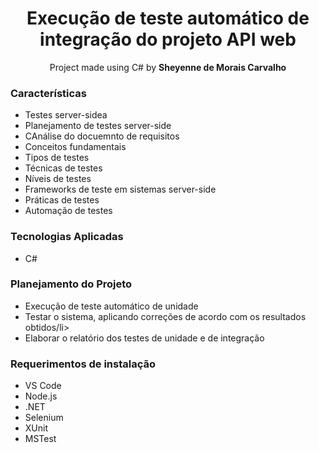 <h1 align="center">Execução de teste automático de integração do projeto API web</h1>

<p align="center">Project made using C# by <b>Sheyenne de Morais Carvalho</b>

<h3>Características</h3>
<ul>
  <li>Testes server-sidea</li>
  <li>Planejamento de testes server-side</li>
  <li>CAnálise do docuemnto de requisitos</li>
  <li>Conceitos fundamentais</li>
  <li>Tipos de testes</li>
  <li>Técnicas de testes</li>
  <li>Níveis de testes</li>
  <li>Frameworks de teste em sistemas server-side</li>
  <li>Práticas de testes</li>
  <li>Automação de testes</li>
  
</ul>

<h3>Tecnologias Aplicadas</h3>
<ul>
  <li>C#</li>
</ul>

<h3>Planejamento do Projeto</h3>
<ul>
  <li>Execução de teste automático de unidade</li>
  <li>Testar o sistema, aplicando correções de acordo com os resultados obtidos/li>
  <li>Elaborar o relatório dos testes de unidade e de integração</li>
</ul>

<h3>Requerimentos de instalação</h3>
<ul>
  <li>VS Code</li>
  <li>Node.js</li>
  <li>.NET</li>
  <li>Selenium</li>
  <li>XUnit</li>
  <li>MSTest</li>
</ul>
